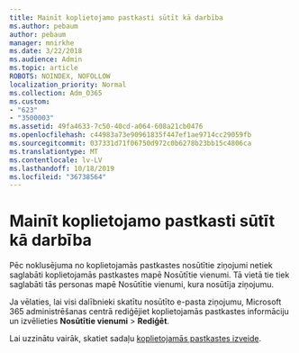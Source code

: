 ```yaml
---
title: Mainīt koplietojamo pastkasti sūtīt kā darbība
ms.author: pebaum
author: pebaum
manager: mnirkhe
ms.date: 3/22/2018
ms.audience: Admin
ms.topic: article
ROBOTS: NOINDEX, NOFOLLOW
localization_priority: Normal
ms.collection: Adm_O365
ms.custom:
- "623"
- "3500003"
ms.assetid: 49fa4633-7c50-40cd-a064-608a21cb0476
ms.openlocfilehash: c44983a73e90961835f447ef1ae9714cc29059fb
ms.sourcegitcommit: 037331d71f06750d972c0b6278b23bb15c4806ca
ms.translationtype: MT
ms.contentlocale: lv-LV
ms.lasthandoff: 10/18/2019
ms.locfileid: "36738564"
---
```

# <a name="changing-shared-mailbox-send-as-behavior"></a>Mainīt koplietojamo pastkasti sūtīt kā darbība

Pēc noklusējuma no koplietojamās pastkastes nosūtītie ziņojumi netiek saglabāti koplietojamās pastkastes mapē Nosūtītie vienumi. Tā vietā tie tiek saglabāti tās personas mapē Nosūtītie vienumi, kura nosūtīja ziņojumu.
  
Ja vēlaties, lai visi dalībnieki skatītu nosūtīto e-pasta ziņojumu, Microsoft 365 administrēšanas centrā rediģējiet koplietojamās pastkastes informāciju un izvēlieties **Nosūtītie vienumi** \> **Rediģēt**.
  
Lai uzzinātu vairāk, skatiet sadaļu [koplietojamās pastkastes izveide](https://docs.microsoft.com/office365/admin/email/create-a-shared-mailbox).
  